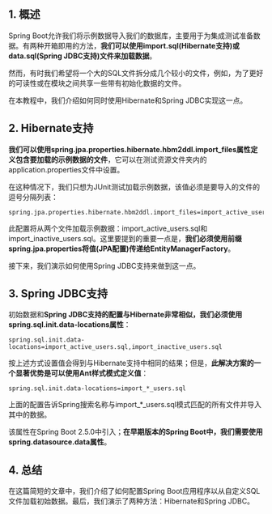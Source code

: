 ## 1. 概述

Spring Boot允许我们将示例数据导入我们的数据库，主要用于为集成测试准备数据。有两种开箱即用的方法，**我们可以使用import.sql(Hibernate支持)或data.sql(Spring JDBC支持)文件来加载数据**。

然而，有时我们希望将一个大的SQL文件拆分成几个较小的文件，例如，为了更好的可读性或在模块之间共享一些带有初始化数据的文件。

在本教程中，我们介绍如何同时使用Hibernate和Spring JDBC实现这一点。

## 2. Hibernate支持

**我们可以使用spring.jpa.properties.hibernate.hbm2ddl.import_files属性定义包含要加载的示例数据的文件**，它可以在测试资源文件夹内的application.properties文件中设置。

在这种情况下，我们只想为JUnit测试加载示例数据，该值必须是要导入的文件的逗号分隔列表：

```properties
spring.jpa.properties.hibernate.hbm2ddl.import_files=import_active_users.sql,import_inactive_users.sql
```

此配置将从两个文件加载示例数据：import_active_users.sql和import_inactive_users.sql。这里要提到的重要一点是，**我们必须使用前缀spring.jpa.properties将值(JPA配置)传递给EntityManagerFactory**。

接下来，我们演示如何使用Spring JDBC支持来做到这一点。

## 3. Spring JDBC支持

初始数据和**Spring JDBC支持的配置与Hibernate非常相似，我们必须使用spring.sql.init.data-locations属性**：

```properties
spring.sql.init.data-locations=import_active_users.sql,import_inactive_users.sql
```

按上述方式设置值会得到与Hibernate支持中相同的结果；但是，**此解决方案的一个显著优势是可以使用Ant样式模式定义值**：

```properties
spring.sql.init.data-locations=import_*_users.sql
```

上面的配置告诉Spring搜索名称与import_*_users.sql模式匹配的所有文件并导入其中的数据。

该属性在Spring Boot 2.5.0中引入；**在早期版本的Spring Boot中，我们需要使用spring.datasource.data属性**。

## 4. 总结

在这篇简短的文章中，我们介绍了如何配置Spring Boot应用程序以从自定义SQL文件加载初始数据。最后，我们演示了两种方法：Hibernate和Spring JDBC。
